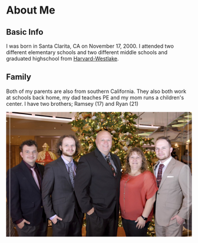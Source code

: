 # About Me

## Basic Info
I was born in Santa Clarita, CA on November 17, 2000. I attended two different elementary schools and two different middle schools and graduated highschool from [Harvard-Westlake](https://www.hw.com "Harvard-Westlake Schoool Homepage").
## Family
Both of my parents are also from southern California. They also both work at schools back home, my dad teaches PE and my mom runs a children's center. I have two brothers; Ramsey (17) and Ryan (21)

![Family Photo](FamilyPhoto.jpg)
